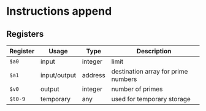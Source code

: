 # Instructions append

## Registers

| Register | Usage        | Type    | Description                         |
| -------- | ------------ | ------- | ----------------------------------- |
| `$a0`    | input        | integer | limit                               |
| `$a1`    | input/output | address | destination array for prime numbers |
| `$v0`    | output       | integer | number of primes                    |
| `$t0-9`  | temporary    | any     | used for temporary storage          |
